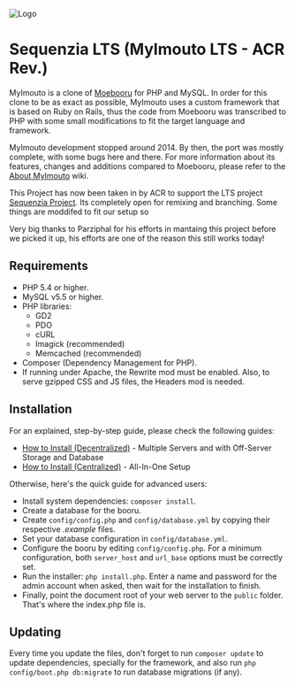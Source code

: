 ![Logo](https://code.acr.moe/kazari/sequenzia/raw/master/public/images/logo.png "Logo")
# Sequenzia LTS (MyImouto LTS - ACR Rev.)

MyImouto is a clone of [Moebooru](https://github.com/moebooru/moebooru) for PHP and MySQL. In order for this clone to be as exact as possible, MyImouto uses a custom framework that is based on Ruby on Rails, thus the code from Moebooru was transcribed to PHP with some small modifications to fit the target language and framework.

MyImouto development stopped around 2014. By then, the port was mostly complete, with some bugs here and there. For more information about its features, changes and additions compared to Moebooru, please refer to the [About MyImouto](https://github.com/myimouto/myimouto/wiki/About-MyImouto) wiki. 

This Project has now been taken in by ACR to support the LTS project [Sequenzia Project](https://acr.moe/index.php?title=Sequenzia_Project). Its completely open for remixing and branching. Some things are moddifed to fit our setup so 

Very big thanks to Parziphal for his efforts in mantaing this project before we picked it up, his efforts are one of the reason this still works today!


## Requirements

  * PHP 5.4 or higher.
  * MySQL v5.5 or higher.
  * PHP libraries:
    * GD2
    * PDO
    * cURL
    * Imagick (recommended)
    * Memcached (recommended)
  * Composer (Dependency Management for PHP).
  * If running under Apache, the Rewrite mod must be enabled. Also, to serve gzipped CSS and JS files, the Headers mod is needed.


## Installation

For an explained, step-by-step guide, please check the following guides: 

* [How to Install (Decentralized)](https://acr.moe/index.php/Build_a_Sequenzia_Booru) - Multiple Servers and with Off-Server Storage and Database
* [How to Install (Centralized)](https://code.acr.moe/kazari/myimouto/wikis/ubuntu-centralized-installation-guide) - All-In-One Setup

Otherwise, here's the quick guide for advanced users:

  * Install system dependencies: `composer install`.
  * Create a database for the booru.
  * Create `config/config.php` and `config/database.yml` by copying their respective _.example_ files.
  * Set your database configuration in `config/database.yml`.
  * Configure the booru by editing `config/config.php`. For a minimum configuration, both `server_host` and `url_base` options must be correctly set.
  * Run the installer: `php install.php`. Enter a name and password for the admin account when asked, then wait for the installation to finish.
  * Finally, point the document root of your web server to the `public` folder. That's where the index.php file is.


## Updating

Every time you update the files, don't forget to run `composer update` to update dependencies, specially for the framework, and also run `php config/boot.php db:migrate` to run database migrations (if any).
